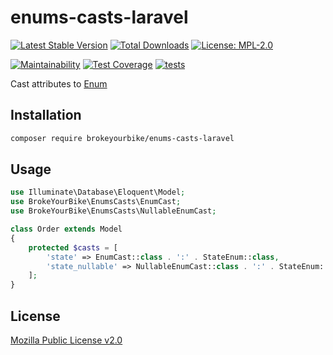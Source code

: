 # enums-casts-laravel

[![Latest Stable Version](https://img.shields.io/github/v/release/brokeyourbike/enums-casts-laravel)](https://github.com/brokeyourbike/enums-casts-laravel/releases)
[![Total Downloads](https://poser.pugx.org/brokeyourbike/enums-casts-laravel/downloads)](https://packagist.org/packages/brokeyourbike/enums-casts-laravel)
[![License: MPL-2.0](https://img.shields.io/badge/license-MPL--2.0-purple.svg)](https://github.com/brokeyourbike/enums-casts-laravel/blob/main/LICENSE)

[![Maintainability](https://api.codeclimate.com/v1/badges/38fd727cef212bf6953a/maintainability)](https://codeclimate.com/github/brokeyourbike/enums-casts-laravel/maintainability)
[![Test Coverage](https://api.codeclimate.com/v1/badges/38fd727cef212bf6953a/test_coverage)](https://codeclimate.com/github/brokeyourbike/enums-casts-laravel/test_coverage)
[![tests](https://github.com/brokeyourbike/enums-casts-laravel/actions/workflows/tests.yml/badge.svg)](https://github.com/brokeyourbike/enums-casts-laravel/actions/workflows/tests.yml)

Cast attributes to [Enum](https://github.com/myclabs/php-enum)

## Installation

```bash
composer require brokeyourbike/enums-casts-laravel
```

## Usage

```php
use Illuminate\Database\Eloquent\Model;
use BrokeYourBike\EnumsCasts\EnumCast;
use BrokeYourBike\EnumsCasts\NullableEnumCast;

class Order extends Model
{
    protected $casts = [
        'state' => EnumCast::class . ':' . StateEnum::class,
        'state_nullable' => NullableEnumCast::class . ':' . StateEnum::class,
    ];
}
```

## License
[Mozilla Public License v2.0](https://github.com/brokeyourbike/enums-casts-laravel/blob/main/LICENSE)
